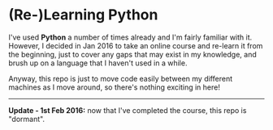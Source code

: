 # (Re-)Learning Python

I've used **Python** a number of times already and I'm fairly familiar with it. However, I decided in Jan 2016 to take an online course and re-learn it from the beginning, just to cover any gaps that may exist in my knowledge, and brush up on a language that I haven't used in a while.

Anyway, this repo is just to move code easily between my different machines as I move around, so there's nothing exciting in here!

---

**Update - 1st Feb 2016:** now that I've completed the course, this repo is "dormant".
